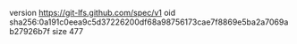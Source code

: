 version https://git-lfs.github.com/spec/v1
oid sha256:0a191c0eea9c5d37226200df68a98756173cae7f8869e5ba2a7069ab27926b7f
size 477
